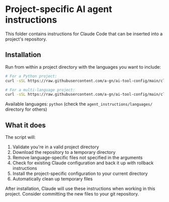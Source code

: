 # Project-specific AI agent instructions

This folder contains instructions for Claude Code that can be inserted into a project's repository.

## Installation

Run from within a project directory with the languages you want to include:

```bash
# For a Python project:
curl -sSL https://raw.githubusercontent.com/a-gn/ai-tool-config/main/claude/project_setup/install.sh | bash -s -- python

# For a multi-language project:
curl -sSL https://raw.githubusercontent.com/a-gn/ai-tool-config/main/claude/project_setup/install.sh | bash -s -- python javascript
```

Available languages: `python` (check the `agent_instructions/languages/` directory for others)

## What it does

The script will:
1. Validate you're in a valid project directory
2. Download the repository to a temporary directory
3. Remove language-specific files not specified in the arguments
4. Check for existing Claude configuration and back it up with rollback instructions
5. Install the project-specific configuration to your current directory
6. Automatically clean up temporary files

After installation, Claude will use these instructions when working in this project. Consider committing the new files to your git repository.
